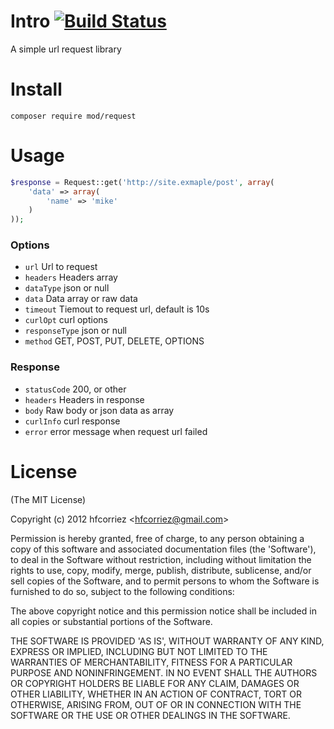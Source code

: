 # Intro [![Build Status](https://travis-ci.org/mod-php/request.png)](https://travis-ci.org/mod-php/request)

A simple url request library

# Install

```
composer require mod/request
```

# Usage

```php
$response = Request::get('http://site.exmaple/post', array(
    'data' => array(
        'name' => 'mike'
    )
));
```

### Options

- `url` Url to request
- `headers` Headers array
- `dataType` json or null
- `data` Data array or raw data
- `timeout` Tiemout to request url, default is 10s
- `curlOpt` curl options
- `responseType` json or null
- `method` GET, POST, PUT, DELETE, OPTIONS

### Response

- `statusCode` 200, or other
- `headers` Headers in response
- `body` Raw body or json data as array
- `curlInfo` curl response
- `error` error message when request url failed

License
=============

(The MIT License)

Copyright (c) 2012 hfcorriez &lt;hfcorriez@gmail.com&gt;

Permission is hereby granted, free of charge, to any person obtaining
a copy of this software and associated documentation files (the
'Software'), to deal in the Software without restriction, including
without limitation the rights to use, copy, modify, merge, publish,
distribute, sublicense, and/or sell copies of the Software, and to
permit persons to whom the Software is furnished to do so, subject to
the following conditions:

The above copyright notice and this permission notice shall be
included in all copies or substantial portions of the Software.

THE SOFTWARE IS PROVIDED 'AS IS', WITHOUT WARRANTY OF ANY KIND,
EXPRESS OR IMPLIED, INCLUDING BUT NOT LIMITED TO THE WARRANTIES OF
MERCHANTABILITY, FITNESS FOR A PARTICULAR PURPOSE AND NONINFRINGEMENT.
IN NO EVENT SHALL THE AUTHORS OR COPYRIGHT HOLDERS BE LIABLE FOR ANY
CLAIM, DAMAGES OR OTHER LIABILITY, WHETHER IN AN ACTION OF CONTRACT,
TORT OR OTHERWISE, ARISING FROM, OUT OF OR IN CONNECTION WITH THE
SOFTWARE OR THE USE OR OTHER DEALINGS IN THE SOFTWARE.